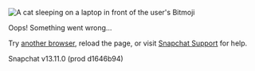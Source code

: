 ![A cat sleeping on a laptop in front of the user's Bitmoji](https://cf-st.sc-cdn.net/dw/74744d1a5a11aa42cce8.png)

Oops! Something went wrong…

Try [another browser](https://www.google.com/chrome/), reload the page, or visit [Snapchat Support](https://help.snapchat.com/hc/?utm_source=sc&utm_medium=source_code&utm_campaign=error_message) for help.

Snapchat v13.11.0 (prod d1646b94)
